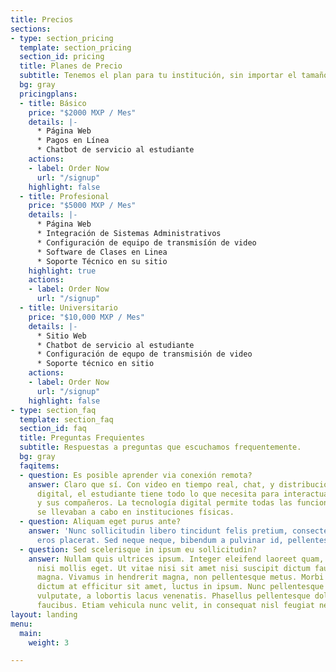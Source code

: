 ```yaml
---
title: Precios
sections:
- type: section_pricing
  template: section_pricing
  section_id: pricing
  title: Planes de Precio
  subtitle: Tenemos el plan para tu institución, sin importar el tamaño.
  bg: gray
  pricingplans:
  - title: Básico
    price: "$2000 MXP / Mes"
    details: |-
      * Página Web
      * Pagos en Línea
      * Chatbot de servicio al estudiante
    actions:
    - label: Order Now
      url: "/signup"
    highlight: false
  - title: Profesional
    price: "$5000 MXP / Mes"
    details: |-
      * Página Web
      * Integración de Sistemas Administrativos
      * Configuración de equipo de transmisíón de video
      * Software de Clases en Linea
      * Soporte Técnico en su sitio
    highlight: true
    actions:
    - label: Order Now
      url: "/signup"
  - title: Universitario
    price: "$10,000 MXP / Mes"
    details: |-
      * Sitio Web
      * Chatbot de servicio al estudiante
      * Configuración de equpo de transmisión de video
      * Soporte técnico en sitio
    actions:
    - label: Order Now
      url: "/signup"
    highlight: false
- type: section_faq
  template: section_faq
  section_id: faq
  title: Preguntas Frequientes
  subtitle: Respuestas a preguntas que escuchamos frequentemente.
  bg: gray
  faqitems:
  - question: Es posible aprender via conexión remota?
    answer: Claro que sí. Con video en tiempo real, chat, y distribución de material
      digital, el estudiante tiene todo lo que necesita para interactuar con el maestro
      y sus compañeros. La tecnología digital permite todas las funciones que antes
      se llevaban a cabo en instituciones físicas.
  - question: Aliquam eget purus ante?
    answer: 'Nunc sollicitudin libero tincidunt felis pretium, consectetur aliquam
      eros placerat. Sed neque neque, bibendum a pulvinar id, pellentesque eget velit. '
  - question: Sed scelerisque in ipsum eu sollicitudin?
    answer: Nullam quis ultrices ipsum. Integer eleifend laoreet quam, ac dignissim
      nisi mollis eget. Ut vitae nisi sit amet nisi suscipit dictum faucibus eget
      magna. Vivamus in hendrerit magna, non pellentesque metus. Morbi orci odio,
      dictum at efficitur sit amet, luctus in ipsum. Nunc pellentesque mi vel dui
      vulputate, a lobortis lacus venenatis. Phasellus pellentesque dolor id feugiat
      faucibus. Etiam vehicula nunc velit, in consequat nisl feugiat nec.
layout: landing
menu:
  main:
    weight: 3

---
```

